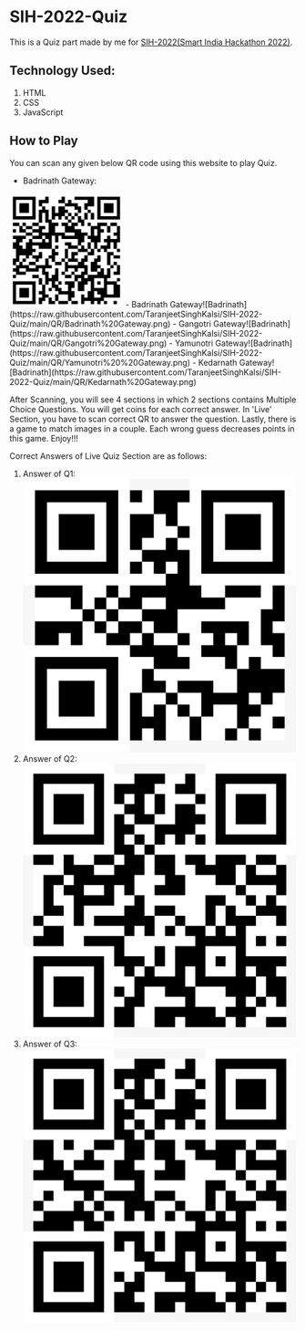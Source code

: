 # SIH-2022-Quiz
This is a Quiz part made by me for [SIH-2022(Smart India Hackathon 2022)](https://www.sih.gov.in/).
## Technology Used:
1. HTML
2. CSS
3. JavaScript


## How to Play
You can scan any given below QR code using this website to play Quiz.
- Badrinath Gateway:
<img src="https://raw.githubusercontent.com/TaranjeetSinghKalsi/SIH-2022-Quiz/main/QR/Badrinath%20Gateway.png" alt="drawing" width="200"/>
- Badrinath Gateway![Badrinath](https://raw.githubusercontent.com/TaranjeetSinghKalsi/SIH-2022-Quiz/main/QR/Badrinath%20Gateway.png)
- Gangotri Gateway![Badrinath](https://raw.githubusercontent.com/TaranjeetSinghKalsi/SIH-2022-Quiz/main/QR/Gangotri%20Gateway.png)
- Yamunotri Gateway![Badrinath](https://raw.githubusercontent.com/TaranjeetSinghKalsi/SIH-2022-Quiz/main/QR/Yamunotri%20%20Gateway.png)
- Kedarnath Gateway![Badrinath](https://raw.githubusercontent.com/TaranjeetSinghKalsi/SIH-2022-Quiz/main/QR/Kedarnath%20Gateway.png)

After Scanning, you will see 4 sections in which 2 sections contains Multiple Choice Questions. You will get coins for each correct answer. In 'Live' Section, you have to scan correct QR to answer the question. Lastly, there is a game to match images in a couple. Each wrong guess decreases points in this game. Enjoy!!!

Correct Answers of Live Quiz Section are as follows:
1. Answer of Q1: ![Q1](https://raw.githubusercontent.com/TaranjeetSinghKalsi/SIH-2022-Quiz/main/QR/Q1%20Answer.jpeg)
2. Answer of Q2: ![Q2](https://raw.githubusercontent.com/TaranjeetSinghKalsi/SIH-2022-Quiz/main/QR/Q2%20Answer.jpeg)
3. Answer of Q3: ![Q3](https://raw.githubusercontent.com/TaranjeetSinghKalsi/SIH-2022-Quiz/main/QR/Q3%20Answer.jpeg)

